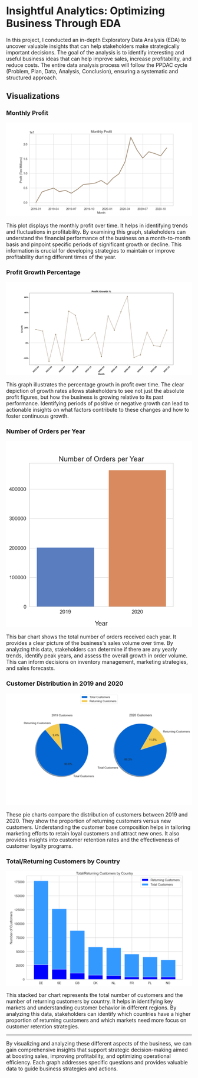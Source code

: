 # Insightful Analytics: Optimizing Business Through EDA

In this project, I conducted an in-depth Exploratory Data Analysis (EDA) to uncover valuable insights that can help stakeholders make strategically important decisions. The goal of the analysis is to identify interesting and useful business ideas that can help improve sales, increase profitability, and reduce costs. The entire data analysis process will follow the PPDAC cycle (Problem, Plan, Data, Analysis, Conclusion), ensuring a systematic and structured approach.

## Visualizations

### Monthly Profit

![Monthly Profit](monthly_growth_plot.png)

This plot displays the monthly profit over time. It helps in identifying trends and fluctuations in profitability. By examining this graph, stakeholders can understand the financial performance of the business on a month-to-month basis and pinpoint specific periods of significant growth or decline. This information is crucial for developing strategies to maintain or improve profitability during different times of the year.

### Profit Growth Percentage

![Profit Growth Percentage](profit_growth_perc_plot.png)

This graph illustrates the percentage growth in profit over time. The clear depiction of growth rates allows stakeholders to see not just the absolute profit figures, but how the business is growing relative to its past performance. Identifying periods of positive or negative growth can lead to actionable insights on what factors contribute to these changes and how to foster continuous growth.

### Number of Orders per Year

![Number of Orders per Year](Orders_by_Year.png)

This bar chart shows the total number of orders received each year. It provides a clear picture of the business's sales volume over time. By analyzing this data, stakeholders can determine if there are any yearly trends, identify peak years, and assess the overall growth in order volume. This can inform decisions on inventory management, marketing strategies, and sales forecasts.

### Customer Distribution in 2019 and 2020

![Returning Customers Pie Chart](Returning_customers_pie.png)

These pie charts compare the distribution of customers between 2019 and 2020. They show the proportion of returning customers versus new customers. Understanding the customer base composition helps in tailoring marketing efforts to retain loyal customers and attract new ones. It also provides insights into customer retention rates and the effectiveness of customer loyalty programs.

### Total/Returning Customers by Country

![Total/Returning Customers by Country](Orders_by_country.png)

This stacked bar chart represents the total number of customers and the number of returning customers by country. It helps in identifying key markets and understanding customer behavior in different regions. By analyzing this data, stakeholders can identify which countries have a higher proportion of returning customers and which markets need more focus on customer retention strategies.

---

By visualizing and analyzing these different aspects of the business, we can gain comprehensive insights that support strategic decision-making aimed at boosting sales, improving profitability, and optimizing operational efficiency. Each graph addresses specific questions and provides valuable data to guide business strategies and actions.
